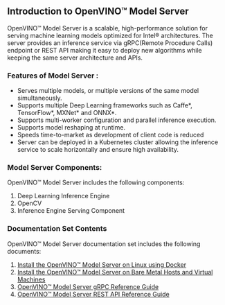 ## Introduction to OpenVINO™ Model Server

OpenVINO™ Model Server is a scalable, high-performance solution for serving machine learning models optimized for Intel® architectures. The server provides an inference service via gRPC(Remote Procedure Calls) endpoint or REST API  making it easy to deploy new algorithms while keeping the same server architecture and APIs.

### Features of Model Server :

* Serves multiple models, or multiple versions of the same model simultaneously.
* Supports multiple Deep Learning frameworks such as Caffe*, TensorFlow*, MXNet* and ONNX*.
* Supports multi-worker configuration and parallel inference execution.
* Supports model reshaping at runtime.
* Speeds time-to-market as development of client code is reduced
* Server can be deployed in a Kubernetes cluster allowing the inference service to scale horizontally and ensure high availability.

### Model Server Components:
OpenVINO™ Model Server includes the following components:

1. Deep Learning Inference Engine
2. OpenCV 
3. Inference Engine Serving Component

### Documentation Set Contents
OpenVINO™ Model Server documentation set includes the following documents:

1. [Install the OpenVINO™ Model Server on Linux using Docker](./Installations_Linux_Docker.md)
2. [Install the  OpenVINO™ Model Server on Bare Metal Hosts and Virtual Machines](./ModelServerVMInstallation.md)
3. [OpenVINO™ Model Server gRPC Reference Guide](./gRPC_APIRefGuide.md)
4. [OpenVINO™ Model Server REST API Reference Guide](./ModelServerRESTAPI.md)



